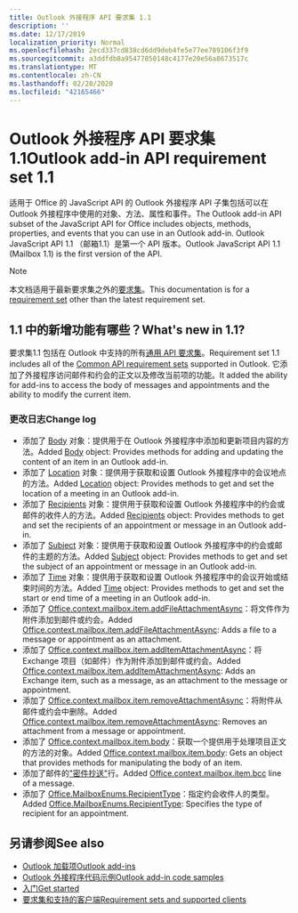 ```yaml
---
title: Outlook 外接程序 API 要求集 1.1
description: ''
ms.date: 12/17/2019
localization_priority: Normal
ms.openlocfilehash: 2ecd337cd838cd6dd9deb4fe5e77ee789106f3f9
ms.sourcegitcommit: a3ddfdb8a95477850148c4177e20e56a8673517c
ms.translationtype: MT
ms.contentlocale: zh-CN
ms.lasthandoff: 02/20/2020
ms.locfileid: "42165466"
---
```

# <a name="outlook-add-in-api-requirement-set-11"></a><span data-ttu-id="93674-102">Outlook 外接程序 API 要求集 1.1</span><span class="sxs-lookup"><span data-stu-id="93674-102">Outlook add-in API requirement set 1.1</span></span>

<span data-ttu-id="93674-103">适用于 Office 的 JavaScript API 的 Outlook 外接程序 API 子集包括可以在 Outlook 外接程序中使用的对象、方法、属性和事件。</span><span class="sxs-lookup"><span data-stu-id="93674-103">The Outlook add-in API subset of the JavaScript API for Office includes objects, methods, properties, and events that you can use in an Outlook add-in.</span></span> <span data-ttu-id="93674-104">Outlook JavaScript API 1.1 （邮箱1.1）是第一个 API 版本。</span><span class="sxs-lookup"><span data-stu-id="93674-104">Outlook JavaScript API 1.1 (Mailbox 1.1) is the first version of the API.</span></span>

> [!NOTE]
> <span data-ttu-id="93674-105">本文档适用于最新要求集之外的[要求集](../../requirement-sets/outlook-api-requirement-sets.md)。</span><span class="sxs-lookup"><span data-stu-id="93674-105">This documentation is for a [requirement set](../../requirement-sets/outlook-api-requirement-sets.md) other than the latest requirement set.</span></span>

## <a name="whats-new-in-11"></a><span data-ttu-id="93674-106">1.1 中的新增功能有哪些？</span><span class="sxs-lookup"><span data-stu-id="93674-106">What's new in 1.1?</span></span>

<span data-ttu-id="93674-107">要求集1.1 包括在 Outlook 中支持的所有[通用 API 要求集](../../requirement-sets/office-add-in-requirement-sets.md)。</span><span class="sxs-lookup"><span data-stu-id="93674-107">Requirement set 1.1 includes all of the [Common API requirement sets](../../requirement-sets/office-add-in-requirement-sets.md) supported in Outlook.</span></span> <span data-ttu-id="93674-108">它添加了外接程序访问邮件和约会的正文以及修改当前项的功能。</span><span class="sxs-lookup"><span data-stu-id="93674-108">It added the ability for add-ins to access the body of messages and appointments and the ability to modify the current item.</span></span>

### <a name="change-log"></a><span data-ttu-id="93674-109">更改日志</span><span class="sxs-lookup"><span data-stu-id="93674-109">Change log</span></span>

- <span data-ttu-id="93674-110">添加了 [Body](/javascript/api/outlook/office.body?view=outlook-js-1.1) 对象：提供用于在 Outlook 外接程序中添加和更新项目内容的方法。</span><span class="sxs-lookup"><span data-stu-id="93674-110">Added [Body](/javascript/api/outlook/office.body?view=outlook-js-1.1) object: Provides methods for adding and updating the content of an item in an Outlook add-in.</span></span>
- <span data-ttu-id="93674-111">添加了 [Location](/javascript/api/outlook/office.location?view=outlook-js-1.1) 对象：提供用于获取和设置 Outlook 外接程序中的会议地点的方法。</span><span class="sxs-lookup"><span data-stu-id="93674-111">Added [Location](/javascript/api/outlook/office.location?view=outlook-js-1.1) object: Provides methods to get and set the location of a meeting in an Outlook add-in.</span></span>
- <span data-ttu-id="93674-112">添加了 [Recipients](/javascript/api/outlook/office.recipients?view=outlook-js-1.1) 对象：提供用于获取和设置 Outlook 外接程序中的约会或邮件的收件人的方法。</span><span class="sxs-lookup"><span data-stu-id="93674-112">Added [Recipients](/javascript/api/outlook/office.recipients?view=outlook-js-1.1) object: Provides methods to get and set the recipients of an appointment or message in an Outlook add-in.</span></span>
- <span data-ttu-id="93674-113">添加了 [Subject](/javascript/api/outlook/office.subject?view=outlook-js-1.1) 对象：提供用于获取和设置 Outlook 外接程序中的约会或邮件的主题的方法。</span><span class="sxs-lookup"><span data-stu-id="93674-113">Added [Subject](/javascript/api/outlook/office.subject?view=outlook-js-1.1) object: Provides methods to get and set the subject of an appointment or message in an Outlook add-in.</span></span>
- <span data-ttu-id="93674-114">添加了 [Time](/javascript/api/outlook/office.time?view=outlook-js-1.1) 对象：提供用于获取和设置 Outlook 外接程序中的会议开始或结束时间的方法。</span><span class="sxs-lookup"><span data-stu-id="93674-114">Added [Time](/javascript/api/outlook/office.time?view=outlook-js-1.1) object: Provides methods to get and set the start or end time of a meeting in an Outlook add-in.</span></span>
- <span data-ttu-id="93674-115">添加了 [Office.context.mailbox.item.addFileAttachmentAsync](office.context.mailbox.item.md#methods)：将文件作为附件添加到邮件或约会。</span><span class="sxs-lookup"><span data-stu-id="93674-115">Added [Office.context.mailbox.item.addFileAttachmentAsync](office.context.mailbox.item.md#methods): Adds a file to a message or appointment as an attachment.</span></span>
- <span data-ttu-id="93674-116">添加了 [Office.context.mailbox.item.addItemAttachmentAsync](office.context.mailbox.item.md#methods)：将 Exchange 项目（如邮件）作为附件添加到邮件或约会。</span><span class="sxs-lookup"><span data-stu-id="93674-116">Added [Office.context.mailbox.item.addItemAttachmentAsync](office.context.mailbox.item.md#methods): Adds an Exchange item, such as a message, as an attachment to the message or appointment.</span></span>
- <span data-ttu-id="93674-117">添加了 [Office.context.mailbox.item.removeAttachmentAsync](office.context.mailbox.item.md#methods)：将附件从邮件或约会中删除。</span><span class="sxs-lookup"><span data-stu-id="93674-117">Added [Office.context.mailbox.item.removeAttachmentAsync](office.context.mailbox.item.md#methods): Removes an attachment from a message or appointment.</span></span>
- <span data-ttu-id="93674-118">添加了 [Office.context.mailbox.item.body](office.context.mailbox.item.md#properties)：获取一个提供用于处理项目正文的方法的对象。</span><span class="sxs-lookup"><span data-stu-id="93674-118">Added [Office.context.mailbox.item.body](office.context.mailbox.item.md#properties): Gets an object that provides methods for manipulating the body of an item.</span></span>
- <span data-ttu-id="93674-119">添加了邮件的["密件抄送"](office.context.mailbox.item.md#properties)行。</span><span class="sxs-lookup"><span data-stu-id="93674-119">Added [Office.context.mailbox.item.bcc](office.context.mailbox.item.md#properties) line of a message.</span></span>
- <span data-ttu-id="93674-120">添加了 [Office.MailboxEnums.RecipientType](/javascript/api/outlook/office.mailboxenums.recipienttype?view=outlook-js-1.1)：指定约会收件人的类型。</span><span class="sxs-lookup"><span data-stu-id="93674-120">Added [Office.MailboxEnums.RecipientType](/javascript/api/outlook/office.mailboxenums.recipienttype?view=outlook-js-1.1): Specifies the type of recipient for an appointment.</span></span>

## <a name="see-also"></a><span data-ttu-id="93674-121">另请参阅</span><span class="sxs-lookup"><span data-stu-id="93674-121">See also</span></span>

- [<span data-ttu-id="93674-122">Outlook 加载项</span><span class="sxs-lookup"><span data-stu-id="93674-122">Outlook add-ins</span></span>](../../../outlook/outlook-add-ins-overview.md)
- [<span data-ttu-id="93674-123">Outlook 外接程序代码示例</span><span class="sxs-lookup"><span data-stu-id="93674-123">Outlook add-in code samples</span></span>](https://developer.microsoft.com/outlook/gallery/?filterBy=Outlook,Samples,Add-ins)
- [<span data-ttu-id="93674-124">入门</span><span class="sxs-lookup"><span data-stu-id="93674-124">Get started</span></span>](../../../quickstarts/outlook-quickstart.md)
- [<span data-ttu-id="93674-125">要求集和支持的客户端</span><span class="sxs-lookup"><span data-stu-id="93674-125">Requirement sets and supported clients</span></span>](../../requirement-sets/outlook-api-requirement-sets.md)
